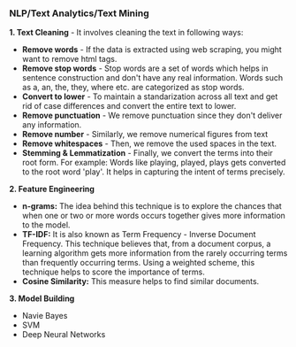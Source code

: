 ### NLP/Text Analytics/Text Mining

**1. Text Cleaning** - It involves cleaning the text in following ways:
  - **Remove words** - If the data is extracted using web scraping, you might want to remove html tags.
  - **Remove stop words** - Stop words are a set of words which helps in sentence construction and don't have any real information. Words such as a, an, the, they, where etc. are categorized as stop words.
  - **Convert to lower** - To maintain a standarization across all text and get rid of case differences and convert the entire text to lower.
  - **Remove punctuation** - We remove punctuation since they don't deliver any information.
  - **Remove number** - Similarly, we remove numerical figures from text
  - **Remove whitespaces** - Then, we remove the used spaces in the text.
  - **Stemming & Lemmatization** - Finally, we convert the terms into their root form. For example: Words like playing, played, plays gets converted to the root word 'play'. It helps in capturing the intent of terms precisely.
  
**2. Feature Engineering** 
  - **n-grams:** The idea behind this technique is to explore the chances that when one or two or more words occurs together gives more information to the model.
  - **TF-IDF:** It is also known as Term Frequency - Inverse Document Frequency. This technique believes that, from a document corpus, a learning algorithm gets more information from the rarely occurring terms than frequently occurring terms.  Using a weighted scheme, this technique helps to score the importance of terms.
  - **Cosine Similarity:** This measure helps to find similar documents.

**3. Model Building**
  - Navie Bayes
  - SVM
  - Deep Neural Networks
